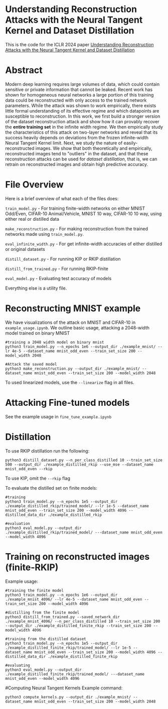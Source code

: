 # Understanding Reconstruction Attacks with the Neural Tangent Kernel and Dataset Distillation

This is the code for the ICLR 2024 paper [Understanding Reconstruction Attacks with the Neural Tangent Kernel and Dataset Distillation](https://openreview.net/forum?id=VoLDkQ6yR3)

# Abstract
Modern deep learning requires large volumes of data, which could contain sensitive or private information that cannot be leaked. Recent work has shown for homogeneous neural networks a large portion of this training data could be reconstructed with only access to the trained network parameters. While the attack was shown to work empirically, there exists little formal understanding of its effective regime and which datapoints are susceptible to reconstruction. In this work, we first build a stronger version of the dataset reconstruction attack and show how it can provably recover the **entire training set** in the infinite width regime. We then empirically study the characteristics of this attack on two-layer networks and reveal that its success heavily depends on deviations from the frozen infinite-width Neural Tangent Kernel limit. Next, we study the nature of easily-reconstructed images. We show that both theoretically and empirically, reconstructed images tend to "outliers" in the dataset, and that these reconstruction attacks can be used for *dataset distillation*, that is, we can retrain on reconstructed images and obtain high predictive accuracy.

# File Overview

Here is a brief overview of what each of the files does:

`train_model.py` - For training finite-width networks on either MNIST Odd/Even, CIFAR-10 Animal/Vehicle, MNIST 10 way, CIFAR-10 10 way, using either real or distilled data

`make_reconstruction.py` - For making reconstruction from the trained networks made using `train_model.py`.

`eval_infinite_width.py` - For get infinite-width accuracies of either distilled or original datasets

`distill_dataset.py` - For running KIP or RKIP distillation

`distill_from_trained.py` - For running RKIP-finite

`eval_model.py` - Evaluating test accuracy of models

Everything else is a utility file.

# Reconstructing MNIST example

We have visualizations of the attack on MNIST and CIFAR-10 in `example_usage.ipynb`. We outline basic usage, attacking a 2048-width model trained on binary MNIST
```
#training a 2048 width model on binary mnist
python3 train_model.py --n_epochs 1e6 --output_dir ./example_mnist/ --lr 4e-5 --dataset_name mnist_odd_even --train_set_size 200 --model_width 2048

#Attack the saved model
python3 make_reconstruction.py --output_dir ./example_mnist/ --dataset_name mnist_odd_even --train_set_size 200 --model_width 2048
```

To used linearized models, use the `--linearize` flag in all files.

# Attacking Fine-tuned models

See the example usage in `fine_tune_example.ipynb`

# Distillation

To use RKIP distillation run the following:

```
python3 distill_dataset.py --n_per_class_distilled 10 --train_set_size 500 --output_dir ./example_distilled_rkip --use_mse --dataset_name mnist_odd_even --rkip
```
To use KIP, omit the `--rkip` flag

To evaluate the distilled set on finite models:

```
#training
python3 train_model.py --n_epochs 1e5 --output_dir ./example_distilled_rkip/trained_model/ --lr 1e-5 --dataset_name mnist_odd_even --train_set_size 200 --model_width 4096 --distilled_data_dir ./example_distilled_rkip

#evaluation
python3 eval_model.py --output_dir ./example_distilled_rkip/trained_model/ ---dataset_name mnist_odd_even --model_width 4096
```

# Training on reconstructed images (finite-RKIP)

Example usage:
```
#training the finite model
python3 train_model.py --n_epochs 1e6 --output_dir ./example_mnist_4096/ --lr 4e-5 --dataset_name mnist_odd_even --train_set_size 200 --model_width 4096

#distilling from the finite model
python3 distill_from_trained.py --saved_network_dir ./example_mnist_4096/ --n_per_class_distilled 10 --train_set_size 200 --output_dir ./example_distilled_finite_rkip --train_set_size 200 --model_width 4096

#training from the distilled dataset
python3 train_model.py --n_epochs 1e5 --output_dir ./example_distilled_finite_rkip/trained_model/ --lr 1e-5 --dataset_name mnist_odd_even --train_set_size 200 --model_width 4096 --distilled_data_dir ./example_distilled_finite_rkip

#evaluating
python3 eval_model.py --output_dir ./example_distilled_finite_rkip/trained_model/ ---dataset_name mnist_odd_even --model_width 4096
```

#Computing Neural Tangent Kernels
Example command:
```
python3 compute_kernels.py --output_dir ./example_mnist/ --dataset_name mnist_odd_even --train_set_size 200 --model_width 2048
```